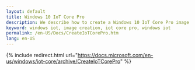 ```yaml
---
layout: default
title: Windows 10 IoT Core Pro
description: We describe how to create a Windows 10 IoT Core Pro image
keyword: windows iot, image creation, iot core pro, windows iot
permalink: /en-US/Docs/CreateIoTCorePro.htm
lang: en-US
---
```

{% include redirect.html url="https://docs.microsoft.com/en-us/windows/iot-core/archive/CreateIoTCorePro" %}
